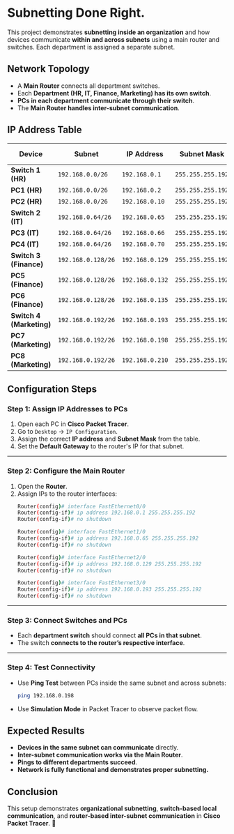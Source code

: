 # Subnetting Done Right.
This project demonstrates **subnetting inside an organization** and how devices communicate **within and across subnets** using a main router and switches. Each department is assigned a separate subnet.


## Network Topology
- A **Main Router** connects all department switches.
- Each **Department (HR, IT, Finance, Marketing) has its own switch**.
- **PCs in each department communicate through their switch**.
- The **Main Router handles inter-subnet communication**.


## IP Address Table

| **Device**            | **Subnet**             | **IP Address**    | **Subnet Mask**       | **Default Gateway**  |
|----------------------|-----------------------|-------------------|-----------------------|----------------------|
| **Switch 1 (HR)**  | `192.168.0.0/26`      | `192.168.0.1`     | `255.255.255.192`     | —                    |
| **PC1 (HR)**         | `192.168.0.0/26`      | `192.168.0.2`     | `255.255.255.192`     | `192.168.0.1`        |
| **PC2 (HR)**         | `192.168.0.0/26`      | `192.168.0.10`    | `255.255.255.192`     | `192.168.0.1`        |
| **Switch 2 (IT)**  | `192.168.0.64/26`     | `192.168.0.65`    | `255.255.255.192`     | —                    |
| **PC3 (IT)**         | `192.168.0.64/26`     | `192.168.0.66`    | `255.255.255.192`     | `192.168.0.65`       |
| **PC4 (IT)**         | `192.168.0.64/26`     | `192.168.0.70`    | `255.255.255.192`     | `192.168.0.65`       |
| **Switch 3 (Finance)** | `192.168.0.128/26` | `192.168.0.129`   | `255.255.255.192`     | —                    |
| **PC5 (Finance)**    | `192.168.0.128/26`    | `192.168.0.132`   | `255.255.255.192`     | `192.168.0.129`      |
| **PC6 (Finance)**    | `192.168.0.128/26`    | `192.168.0.135`   | `255.255.255.192`     | `192.168.0.129`      |
| **Switch 4 (Marketing)** | `192.168.0.192/26` | `192.168.0.193` | `255.255.255.192`     | —                    |
| **PC7 (Marketing)**  | `192.168.0.192/26`    | `192.168.0.198`   | `255.255.255.192`     | `192.168.0.193`      |
| **PC8 (Marketing)**  | `192.168.0.192/26`    | `192.168.0.210`   | `255.255.255.192`     | `192.168.0.193`      |

## Configuration Steps

### **Step 1: Assign IP Addresses to PCs**
1. Open each PC in **Cisco Packet Tracer**.
2. Go to `Desktop` → `IP Configuration`.
3. Assign the correct **IP address** and **Subnet Mask** from the table.
4. Set the **Default Gateway** to the router's IP for that subnet.
---
### **Step 2: Configure the Main Router**
1. Open the **Router**.
2. Assign IPs to the router interfaces:
   ```bash
   Router(config)# interface FastEthernet0/0
   Router(config-if)# ip address 192.168.0.1 255.255.255.192
   Router(config-if)# no shutdown
   
   Router(config)# interface FastEthernet1/0
   Router(config-if)# ip address 192.168.0.65 255.255.255.192
   Router(config-if)# no shutdown
   
   Router(config)# interface FastEthernet2/0
   Router(config-if)# ip address 192.168.0.129 255.255.255.192
   Router(config-if)# no shutdown
   
   Router(config)# interface FastEthernet3/0
   Router(config-if)# ip address 192.168.0.193 255.255.255.192
   Router(config-if)# no shutdown
   ```
---
### **Step 3: Connect Switches and PCs**
- Each **department switch** should connect **all PCs in that subnet**.
- The switch **connects to the router’s respective interface**.
---

### **Step 4: Test Connectivity**
- Use **Ping Test** between PCs inside the same subnet and across subnets:
  ```bash
  ping 192.168.0.198
  ```
- Use **Simulation Mode** in Packet Tracer to observe packet flow.


## **Expected Results**
- **Devices in the same subnet can communicate** directly.
- **Inter-subnet communication works via the Main Router**.
- **Pings to different departments succeed**.
- **Network is fully functional and demonstrates proper subnetting.**

## **Conclusion**
This setup demonstrates **organizational subnetting**, **switch-based local communication**, and **router-based inter-subnet communication** in **Cisco Packet Tracer**. 🚀
